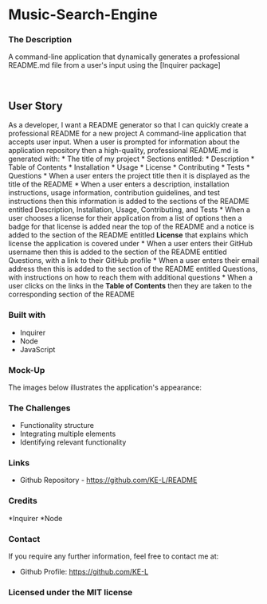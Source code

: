# Music-Search-Engine
### The Description
A command-line application that dynamically generates a professional README.md file from a user's input using the [Inquirer package] <br/>

 <br/>

## User Story
As a developer, I want a README generator so that I can quickly create a professional README for a new project
 A command-line application that accepts user input.
When a user is prompted for information about the application repository then a high-quality, professional README.md is generated with:
    * The title of my project 
    * Sections entitled:
      * Description 
      * Table of Contents 
      * Installation 
      * Usage 
      * License 
      * Contributing 
      * Tests 
      * Questions
    * When a user enters the project title then it is displayed as the title of the README
    * When a user enters a description, installation instructions, usage information, contribution guidelines, and test instructions then this information is added to the sections of the README entitled Description, Installation, Usage, Contributing, and Tests
    * When a user chooses a license for their application from a list of options then a badge for that license is added near the top of the README and a notice is added to the section of the README entitled **License** that explains which license the application is covered under
    * When a user enters their GitHub username then this is added to the section of the README entitled Questions, with a link to their GitHub profile
    * When a user enters their email address then this is added to the section of the README entitled Questions, with instructions on how to reach them with additional questions
    * When a user clicks on the links in the **Table of Contents** then they are taken to the corresponding section of the README

### Built with
* Inquirer 
* Node
* JavaScript

### Mock-Up
The images below illustrates the application's appearance: 


### The Challenges
* Functionality structure 
* Integrating multiple elements
* Identifying relevant functionality



### Links
* Github Repository - https://github.com/KE-L/README

### Credits
*Inquirer 
*Node

### Contact
If you require any further information, feel free to contact me at:
* Github Profile: https://github.com/KE-L

### Licensed under the MIT license

